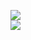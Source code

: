 [![](https://img.shields.io/badge/Made%20With-Github%20Spray-lightgrey.svg?style=for-the-badge&logo=github)](https://github.com/Annihil/github-spray#18032)  
[![](https://i.imgur.com/2DrTn0Z.gif)](https://github.com/Annihil/github-spray)